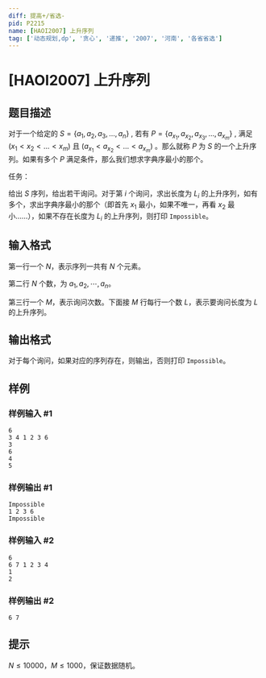 ```yaml
---
diff: 提高+/省选-
pid: P2215
name: [HAOI2007] 上升序列
tag: ['动态规划,dp', '贪心', '递推', '2007', '河南', '各省省选']
---
```

# [HAOI2007] 上升序列
## 题目描述

对于一个给定的 $S=\{a_1,a_2,a_3,…,a_n\}$ , 若有 $P=\{a_{x_1},a_{x_2},a_{x_3},…,a_{x_m}\}$ , 满足 $(x_1<x_2<…<x_m)$  且 $(a_{x_1}<a_{x_2}<…<a_{x_m})$ 。那么就称 $P$ 为 $S$ 的一个上升序列。如果有多个 $P$ 满足条件，那么我们想求字典序最小的那个。

任务：

给出 $S$ 序列，给出若干询问。对于第 $i$ 个询问，求出长度为 $L_i$ 的上升序列，如有多个，求出字典序最小的那个（即首先 $x_1$ 最小，如果不唯一，再看 $x_2$ 最小……），如果不存在长度为 $L_i$ 的上升序列，则打印 `Impossible`。

## 输入格式

第一行一个 $N$，表示序列一共有 $N$ 个元素。

第二行 $N$ 个数，为 $a_1, a_2 , \cdots , a_n$。

第三行一个 $M$，表示询问次数。下面接 $M$ 行每行一个数 $L$，表示要询问长度为 $L$ 的上升序列。

## 输出格式

对于每个询问，如果对应的序列存在，则输出，否则打印 `Impossible`。

## 样例

### 样例输入 #1
```
6
3 4 1 2 3 6
3
6
4
5

```
### 样例输出 #1
```
Impossible
1 2 3 6
Impossible

```
### 样例输入 #2
```
6
6 7 1 2 3 4
1
2

```
### 样例输出 #2
```
6 7
```
## 提示

$N \le 10000$，$M \le 1000$，保证数据随机。

